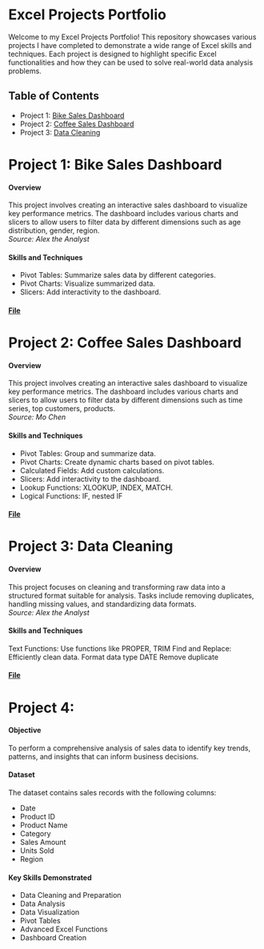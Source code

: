 # Excel Projects Portfolio
Welcome to my Excel Projects Portfolio! This repository showcases various projects I have completed to demonstrate a wide range of Excel skills and techniques. Each project is designed to highlight specific Excel functionalities and how they can be used to solve real-world data analysis problems.

## Table of Contents
- Project 1: [Bike Sales Dashboard](#project1) 
- Project 2: [Coffee Sales Dashboard](#project2) 
- Project 3: [Data Cleaning](#project3) 

<div id='project1'/>
  
Project 1: Bike Sales Dashboard
==
#### Overview
This project involves creating an interactive sales dashboard to visualize key performance metrics. The dashboard includes various charts and slicers to allow users to filter data by different dimensions such as age distribution, gender, region.
<br /> _Source: Alex the Analyst_

#### Skills and Techniques
- Pivot Tables: Summarize sales data by different categories.
- Pivot Charts: Visualize summarized data.
- Slicers: Add interactivity to the dashboard.
  
#### [File](https://github.com/neecao/Excel/blob/main/Bike%20Sales%20Dashboard.xlsx)

<div id='project2'/>
  
Project 2: Coffee Sales Dashboard
==
#### Overview
This project involves creating an interactive sales dashboard to visualize key performance metrics. The dashboard includes various charts and slicers to allow users to filter data by different dimensions such as time series, top customers, products.
<br /> _Source: Mo Chen_

#### Skills and Techniques
- Pivot Tables: Group and summarize data.
- Pivot Charts: Create dynamic charts based on pivot tables.
- Calculated Fields: Add custom calculations.
- Slicers: Add interactivity to the dashboard.
- Lookup Functions: XLOOKUP, INDEX, MATCH.
- Logical Functions: IF, nested IF
  
#### [File](https://github.com/neecao/Excel/blob/main/Coffee%20Sales%20Dashboard.xlsx)

<div id='project3'/>
  
Project 3: Data Cleaning 
==
#### Overview
This project focuses on cleaning and transforming raw data into a structured format suitable for analysis. Tasks include removing duplicates, handling missing values, and standardizing data formats.
<br /> _Source: Alex the Analyst_

#### Skills and Techniques
Text Functions: Use functions like PROPER, TRIM
Find and Replace: Efficiently clean data.
Format data type DATE
Remove duplicate

#### [File](https://github.com/neecao/Excel/blob/main/Data%20Cleaning%20Excel.xlsx)

Project 4: 
==

#### Objective
To perform a comprehensive analysis of sales data to identify key trends, patterns, and insights that can inform business decisions.

#### Dataset
The dataset contains sales records with the following columns:

- Date
- Product ID
- Product Name
- Category
- Sales Amount
- Units Sold
- Region
#### Key Skills Demonstrated
- Data Cleaning and Preparation
- Data Analysis
- Data Visualization
- Pivot Tables
- Advanced Excel Functions
- Dashboard Creation
